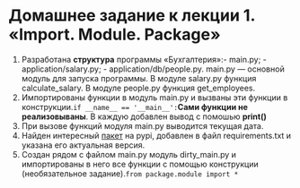 # Домашнее задание к лекции 1. «Import. Module. Package»
1. Разработана **структура** программы «Бухгалтерия»:- main.py;  - application/salary.py;  - application/db/people.py.
main.py — основной модуль для запуска программы. В модуле salary.py функция calculate_salary. В модуле people.py функция get_employees.  
2. Импортированы функции в модуль main.py и вызваны эти функции в конструкции.```if __name__ == '__main__':```**Сами функции не реализовываны**. В каждую добавлен вывод с помошью **print()**
3. При вызове функций модуля main.py выводится текущая дата.
4. Найден интересный [пакет](https://pypi.org/project/colorlibx/) на pypi, добавлен в файл requirements.txt и указана его актуальная версия. 
5. Создан рядом с файлом main.py модуль dirty_main.py и импортированы в него все функции с помощью конструкции (необязательное задание).```from package.module import *``` 